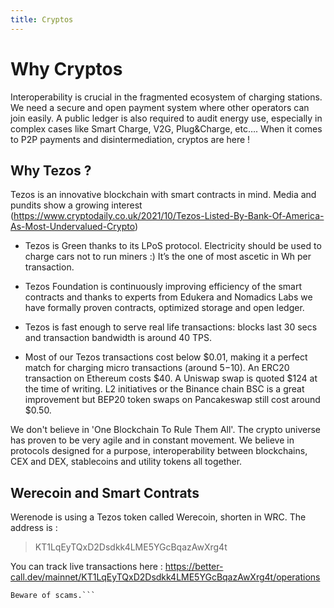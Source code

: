 ```yaml
---
title: Cryptos
---
```


<h1 
 style={{color: "var(--ifm-color-primary)"}}>
Why Cryptos
</h1>

Interoperability is crucial in the fragmented ecosystem of charging stations. We need a secure and open payment system where other operators can join easily. 
A public ledger is also required to audit energy use, especially in complex cases like Smart Charge, V2G, Plug&Charge, etc…. When it comes to P2P payments and disintermediation, cryptos are here !

## Why Tezos ?

Tezos is an innovative blockchain with smart contracts in mind. Media and pundits show a growing interest  (https://www.cryptodaily.co.uk/2021/10/Tezos-Listed-By-Bank-Of-America-As-Most-Undervalued-Crypto)

- Tezos is Green thanks to its LPoS protocol. Electricity should be used to charge cars not to run miners :)
It’s the one of most ascetic in Wh per transaction.

- Tezos Foundation is continuously improving efficiency of the smart contracts and thanks to experts from Edukera and Nomadics Labs we have formally proven contracts, optimized storage and open ledger.

- Tezos is fast enough to serve real life transactions: blocks last 30 secs and transaction bandwidth is around 40 TPS.

- Most of our Tezos transactions cost below $0.01, making it a perfect match for charging micro transactions (around $5-$10). An ERC20 transaction on Ethereum costs $40. A Uniswap swap is quoted $124 at the time of writing. L2 initiatives or the Binance chain BSC is a great improvement but BEP20 token swaps on Pancakeswap still cost around $0.50. 

We don't believe in 'One Blockchain To Rule Them All'. The crypto universe has proven to be very agile and in constant movement. We believe in protocols designed for a purpose, interoperability between blockchains, CEX and DEX, stablecoins and utility tokens all together.

## Werecoin and Smart Contrats

Werenode is using a Tezos token called Werecoin, shorten in WRC. The address is :
> KT1LqEyTQxD2Dsdkk4LME5YGcBqazAwXrg4t

You can track live transactions here : https://better-call.dev/mainnet/KT1LqEyTQxD2Dsdkk4LME5YGcBqazAwXrg4t/operations

```All other contracts on Tezos or on other Blockchains are inactive or not related to us. 
Beware of scams.``` 
